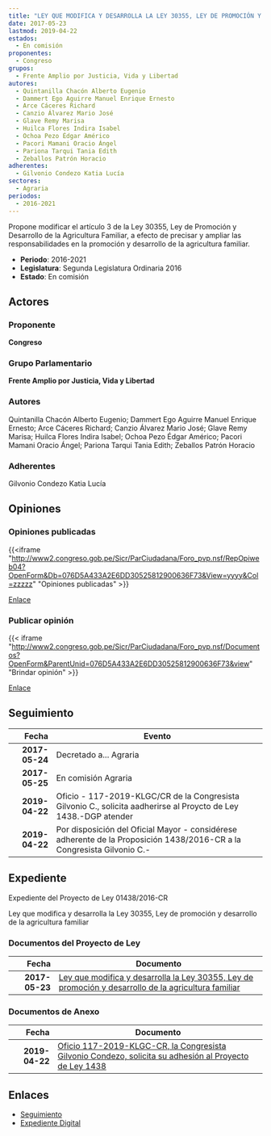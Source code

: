```yaml
---
title: "LEY QUE MODIFICA Y DESARROLLA LA LEY 30355, LEY DE PROMOCIÓN Y DESARROLLO DE LA AGRICULTURA FAMILIAR"
date: 2017-05-23
lastmod: 2019-04-22
estados: 
  - En comisión
proponentes: 
  - Congreso
grupos: 
  - Frente Amplio por Justicia, Vida y Libertad
autores: 
  - Quintanilla Chacón Alberto Eugenio
  - Dammert Ego Aguirre Manuel Enrique Ernesto
  - Arce Cáceres Richard
  - Canzio Álvarez Mario José
  - Glave Remy Marisa
  - Huilca Flores Indira Isabel
  - Ochoa Pezo Édgar Américo
  - Pacori Mamani Oracio Ángel
  - Pariona Tarqui Tania Edith
  - Zeballos Patrón Horacio
adherentes: 
  - Gilvonio Condezo Katia Lucía
sectores: 
  - Agraria
periodos: 
  - 2016-2021
---
```


Propone modificar el artículo 3 de la Ley 30355, Ley de Promoción y Desarrollo de la Agricultura Familiar, a efecto de precisar y ampliar las responsabilidades en la promoción y desarrollo de la agricultura familiar.

- **Periodo**: 2016-2021
- **Legislatura**: Segunda Legislatura Ordinaria 2016
- **Estado**: En comisión

## Actores

### Proponente

**Congreso**

### Grupo Parlamentario

**Frente Amplio por Justicia, Vida y Libertad**

### Autores

Quintanilla Chacón Alberto Eugenio; Dammert Ego Aguirre Manuel Enrique Ernesto; Arce Cáceres Richard; Canzio Álvarez Mario José; Glave Remy Marisa; Huilca Flores Indira Isabel; Ochoa Pezo Édgar Américo; Pacori Mamani Oracio Ángel; Pariona Tarqui Tania Edith; Zeballos Patrón Horacio

### Adherentes

Gilvonio Condezo Katia Lucía


## Opiniones

### Opiniones publicadas

{{<iframe "http://www2.congreso.gob.pe/Sicr/ParCiudadana/Foro_pvp.nsf/RepOpiweb04?OpenForm&Db=076D5A433A2E6DD30525812900636F73&View=yyyy&Col=zzzzz" "Opiniones publicadas" >}}

[Enlace](http://www2.congreso.gob.pe/Sicr/ParCiudadana/Foro_pvp.nsf/RepOpiweb04?OpenForm&Db=076D5A433A2E6DD30525812900636F73&View=yyyy&Col=zzzzz)
### Publicar opinión

{{< iframe "http://www2.congreso.gob.pe/Sicr/ParCiudadana/Foro_pvp.nsf/Documentos?OpenForm&ParentUnid=076D5A433A2E6DD30525812900636F73&view" "Brindar opinión" >}}

[Enlace](http://www2.congreso.gob.pe/Sicr/ParCiudadana/Foro_pvp.nsf/Documentos?OpenForm&ParentUnid=076D5A433A2E6DD30525812900636F73&view)

## Seguimiento

| Fecha | Evento |
|------:|--------|
| **2017-05-24** | Decretado a... Agraria|
| **2017-05-25** | En comisión Agraria|
| **2019-04-22** | Oficio - 117-2019-KLGC/CR de la Congresista Gilvonio C., solicita aadherirse al Proycto de Ley 1438.-DGP atender|
| **2019-04-22** | Por disposición del Oficial Mayor - considérese adherente de la Proposición 1438/2016-CR a la Congresista Gilvonio C.-|


## Expediente

Expediente del Proyecto de Ley 01438/2016-CR

Ley que modifica y desarrolla la Ley 30355, Ley de promoción y desarrollo de la agricultura familiar


### Documentos del Proyecto de Ley

| Fecha | Documento |
|------:|--------|
| **2017-05-23** | [Ley que modifica y desarrolla la Ley 30355, Ley de promoción y desarrollo de la agricultura familiar](http://www.leyes.congreso.gob.pe/Documentos/2016_2021/Proyectos_de_Ley_y_de_Resoluciones_Legislativas/PL0143820170523.pdf) |

### Documentos de Anexo

| Fecha | Documento |
|------:|--------|
| **2019-04-22** | [Oficio 117-2019-KLGC-CR, la Congresista Gilvonio Condezo, solicita su adhesión al Proyecto de Ley 1438](http://www.leyes.congreso.gob.pe/Documentos/2016_2021/Adhesiones/Proyectos_de_Ley/OFICIO-117-2019-KLGC-CR.pdf) |

## Enlaces 

- [Seguimiento](http://www2.congreso.gob.pehttp://www2.congreso.gob.pe/Sicr/TraDocEstProc/CLProLey2016.nsf/f7fff46988ca05b1052578e100829cc7/31bfa0603ff05e5305258129005d545e?OpenDocument)
- [Expediente Digital](http://www2.congreso.gob.pehttp://www2.congreso.gob.pe/Sicr/TraDocEstProc/CLProLey2016.nsf/f7fff46988ca05b1052578e100829cc7/31bfa0603ff05e5305258129005d545e?OpenDocument&Click=05257FB7005EB655.eb71d0cf91d8294e05256cdf006b5706/$Body/0.1C6C)
